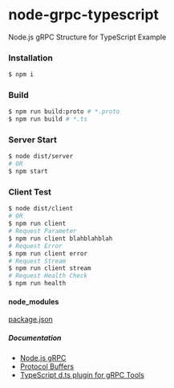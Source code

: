 # node-grpc-typescript
Node.js gRPC Structure for TypeScript Example

### Installation
```sh
$ npm i
```

### Build
```sh
$ npm run build:proto # *.proto
$ npm run build # *.ts
```

### Server Start
```sh
$ node dist/server
# OR
$ npm start
```

### Client Test
```sh
$ node dist/client
# OR
$ npm run client
# Request Parameter
$ npm run client blahblahblah
# Request Error
$ npm run client error
# Request Stream
$ npm run client stream
# Request Health Check
$ npm run health
```

#### node_modules
[package.json](package.json)

##### Documentation
* [Node.js gRPC](https://grpc.io/grpc/node/grpc.html)
* [Protocol Buffers](https://developers.google.com/protocol-buffers/docs/proto3?hl=ko#json)
* [TypeScript d.ts plugin for gRPC Tools](https://github.com/agreatfool/grpc_tools_node_protoc_ts)
